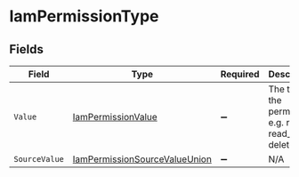 # IamPermissionType


## Fields

| Field                                                                                     | Type                                                                                      | Required                                                                                  | Description                                                                               | Example                                                                                   |
| ----------------------------------------------------------------------------------------- | ----------------------------------------------------------------------------------------- | ----------------------------------------------------------------------------------------- | ----------------------------------------------------------------------------------------- | ----------------------------------------------------------------------------------------- |
| `Value`                                                                                   | [IamPermissionValue](../../Models/Components/IamPermissionValue.md)                       | :heavy_minus_sign:                                                                        | The type of the permission, e.g. read, read_write, delete, etc.                           | read_write                                                                                |
| `SourceValue`                                                                             | [IamPermissionSourceValueUnion](../../Models/Components/IamPermissionSourceValueUnion.md) | :heavy_minus_sign:                                                                        | N/A                                                                                       |                                                                                           |